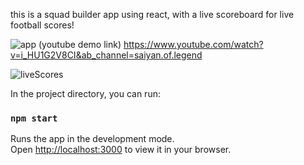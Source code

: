 this is a squad builder app using react, with a live scoreboard for live football scores!

![app](https://user-images.githubusercontent.com/101586426/170102481-517bc4a7-949c-4af6-b0dd-284b930cf9ef.gif)
(youtube demo link)
https://www.youtube.com/watch?v=i_HU1G2V8CI&ab_channel=saiyan.of.legend



![liveScores](https://user-images.githubusercontent.com/101586426/170102971-febe786c-150a-4f56-a533-7fbd8334f4db.jpeg)

In the project directory, you can run:

### `npm start`

Runs the app in the development mode.\
Open [http://localhost:3000](http://localhost:3000) to view it in your browser.

